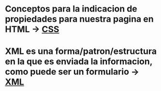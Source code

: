 # Conceptos para la indicacion de propiedades para nuestra pagina en HTML -> [CSS](./CSS)
# XML es una forma/patron/estructura en la que es enviada la informacion, como puede ser un formulario -> [XML](./XML)
